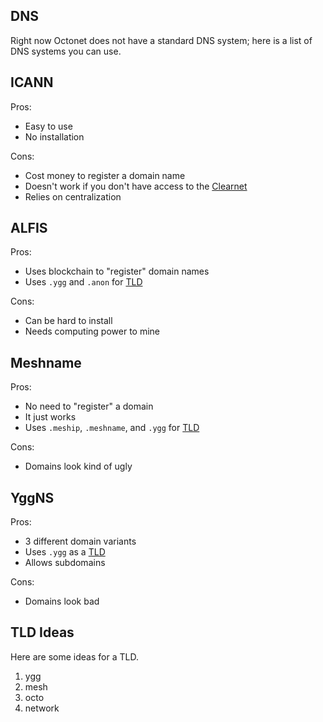 
## DNS

Right now Octonet does not have a standard DNS system; here is a list of DNS systems you can use.

## ICANN
Pros:
- Easy to use
- No installation

Cons:
- Cost money to register a domain name
- Doesn't work if you don't have access to the [Clearnet](https://en.wikipedia.org/wiki/Clearnet_(networking))
- Relies on centralization

## ALFIS
Pros:
- Uses blockchain to "register" domain names
- Uses `.ygg` and `.anon` for [TLD](https://en.wikipedia.org/wiki/Top-level_domain)

Cons:
- Can be hard to install
- Needs computing power to mine

## Meshname
Pros:
- No need to "register" a domain
- It just works
- Uses `.meship`, `.meshname`, and `.ygg` for [TLD](https://en.wikipedia.org/wiki/Top-level_domain)

Cons:
- Domains look kind of ugly

## YggNS
Pros:
- 3 different domain variants
- Uses `.ygg` as a [TLD](https://en.wikipedia.org/wiki/Top-level_domain)
- Allows subdomains

Cons:
- Domains look bad

## TLD Ideas
Here are some ideas for a TLD.
1. ygg
2. mesh
3. octo
4. network
